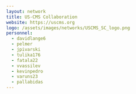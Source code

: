 ```yaml
---
layout: network
title: US-CMS Collaboration
website: https://uscms.org
logo: /assets/images/networks/USCMS_SC_logo.png
personnel:
  - davidlange6
  - pelmer
  - jpivarski
  - tulika176
  - fatala22
  - vvassilev
  - kevinpedro
  - varuns23
  - pallabidas
---
```

